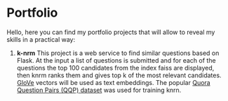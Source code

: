 # Portfolio
Hello, here you can find my portfolio projects that will allow to reveal my skills in a practical way:
1. **k-nrm**
This project is a web service to find similar questions based on Flask. At the input a list of questions is submitted and for each of the questions the top 100 candidates from the index faiss are displayed, then knrm ranks them and gives top k of the most relevant candidates. [GloVe](https://nlp.stanford.edu/projects/glove/) vectors will be used as text embeddings. The popular [Quora Question Pairs (QQP) dataset](https://gluebenchmark.com/tasks) was used for training knrn.


